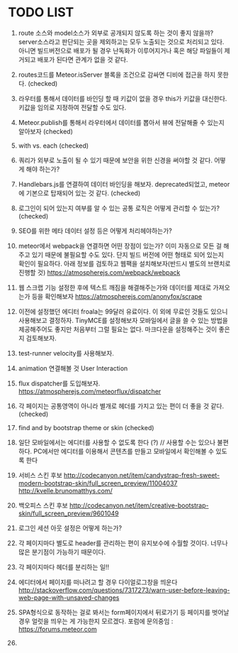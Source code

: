 # TODO LIST
1. route 소스와 model소스가 외부로 공개되지 않도록 하는 것이 좋지 않을까? server소스라고 판단되는 곳을 
제외하고는 모두 노출되는 것으로 처리되고 있다. 아니면 빌드버전으로 배포가 될 경우 난독화가 이루어지거나 혹은 
해당 파일들이 제거되고 배포가 된다면 관계가 없을 것 같다.

2. routes코드를 Meteor.isServer 블록을 조건으로 감싸면 디비에 접근을 하지 못한다. (checked)

3. 라우터를 통해서 데이터를 바인딩 할 때 키값이 없을 경우 this가 키값을 대신한다. 키값을 임의로 지정하여 전달할 수도 있다.

4. Meteor.publish를 통해서 라우터에서 데이터를 뽑아서 뷰에 전달해줄 수 있는지 알아보자 (checked)

5. with vs. each (checked)

6. 쿼리가 외부로 노출이 될 수 있기 때문에 보안을 위한 신경을 써야할 것 같다. 어떻게 해야 하는가?

7. Handlebars.js를 연결하여 데이터 바인딩을 해보자. deprecated되었고, meteor에 기본으로 탑재되어 있는 것 같다. (checked)

8. 로그인이 되어 있는지 여부를 알 수 있는 공통 로직은 어떻게 관리할 수 있는가? (checked)

9. SEO를 위한 메타 데이터 설정 등은 어떻게 처리헤야하는가?

10. meteor에서 webpack을 연결하면 어떤 장점이 있는가? 이미 자동으로 모든 걸 해주고 있기 때문에 불필요할 수도 있다.
단지 빌드 버전에 어떤 형태로 되어 있는지 확인이 필요하다.
아래 정보를 검토하고 웹팩을 설치해보자(반드시 별도의 브랜치로 진행할 것)
https://atmospherejs.com/webpack/webpack

11. 웹 스크랩 기능 설정한 후에 텍스트 깨짐을 해결해주는가와 데이터를 제대로 가져오는가 등을 확인해보자
https://atmospherejs.com/anonyfox/scrape

12. 이전에 설정했던 에디터 froala는 99달러 유료이다. 이 외에 무료인 것들도 있으니 사용해보고 결정하자.
TinyMCE를 설정해보자
모바일에서 글을 쓸 수 있는 방법을 제공해주어도 좋지만 처음부터 그럴 필요는 없다.
마크다운을 설정해주는 것이 좋은지 검토해보자.


13. test-runner velocity를 사용해보자.

14. animation 연결해볼 것 User Interaction

15. flux dispatcher를 도입해보자. 
https://atmospherejs.com/meteorflux/dispatcher

16. 각 페이지는 공통영역이 아니라 별개로 헤더를 가지고 있는 편이 더 좋을 것 같다. (checked)

17. find and by bootstrap theme or skin (checked)

18. 일단 모바일에서는 에디터를 사용할 수 없도록 한다 (?) // 사용할 수는 있으나 불편하다.
PC에서만 에디터를 이용해서 콘텐츠를 만들고 모바일에서 확인해볼 수 있도록 한다
 
19. 서비스 스킨 후보
http://codecanyon.net/item/candystrap-fresh-sweet-modern-bootstrap-skin/full_screen_preview/11004037
http://kvelle.brunomatthys.com/

20. 백오피스 스킨 후보
http://codecanyon.net/item/creative-bootstrap-skin/full_screen_preview/9601049

21. 로그인 세션 아웃 설정은 어떻게 하는가?

22. 각 페이지마다 별도로 header를 관리하는 편이 유지보수에 수월할 것이다. 너무나 많은 분기점이 가능하기 때문이다.

23. 각 페이지마다 헤더를 분리하는 일!!

24. 에디터에서 페이지를 떠나려고 할 경우 다이얼로그창을 띄운다
http://stackoverflow.com/questions/7317273/warn-user-before-leaving-web-page-with-unsaved-changes

25. SPA형식으로 동작하는 걸로 봐서는 form페이지에서 뒤로가기 등 페이지를 벗어날 경우 얼럿을 띄우는 게 가능한지 모르겠다.
포럼에 문의중임 : https://forums.meteor.com

26. 






